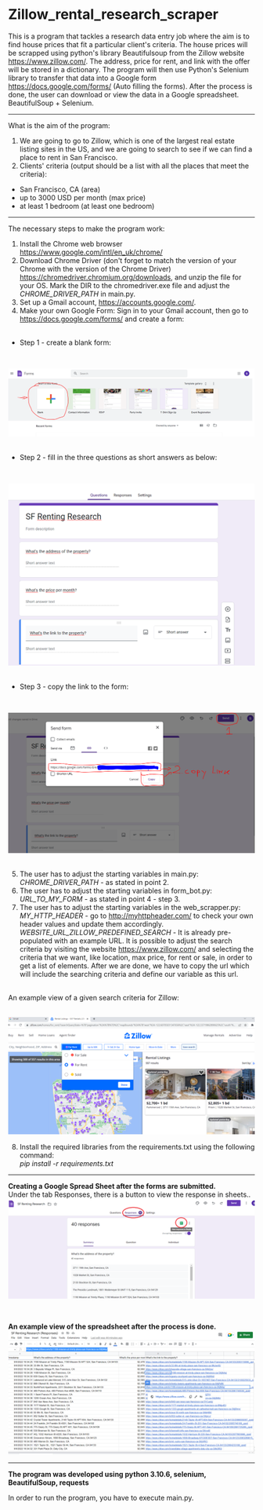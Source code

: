 # Zillow_rental_research_scraper

This is a program that tackles a research data entry job where the aim is to
find house prices that fit a particular client's criteria. The house prices will be scrapped
using python's library Beautifulsoup from the Zillow website https://www.zillow.com/.
The address, price for rent, and link with the offer will be stored in a dictionary.
The program will then use Python's Selenium library to transfer that data into a Google form https://docs.google.com/forms/ (Auto filling the forms). After the process is done, the user can download or view the data in a Google spreadsheet. BeautifulSoup + Selenium.</br>

---

What is the aim of the program:</br>
1. We are going to go to Zillow, which is one of the largest real estate listing sites in the US, and we are going to search to see if we can find a place to rent in San Francisco.</br>
2. Clients' criteria (output should be a list with all the places that meet the criteria):</br>
- San Francisco, CA (area)</br>
- up to 3000 USD per month (max price)</br>
- at least 1 bedroom (at least one bedroom)</br>

---

The necessary steps to make the program work:</br>
1. Install the Chrome web browser https://www.google.com/intl/en_uk/chrome/ </br>
2. Download Chrome Driver (don't forget to match the version of your Chrome with the version of the Chrome Driver) https://chromedriver.chromium.org/downloads, and unzip the file for your OS.
Mark the DIR to the chromedriver.exe file and adjust the *CHROME_DRIVER_PATH* in main.py. </br>
3.  Set up a Gmail account, https://accounts.google.com/.  </br>
4. Make your own Google Form: Sign in to your Gmail account, then go to https://docs.google.com/forms/ and create a form:</br>  
- Step 1 - create a blank form:</br>
</br>

![Screenshot](docs/img/01_create_a_blank_form.png)</br>
</br>

- Step 2 - fill in the three questions as short answers as below:</br>
</br>

![Screenshot](docs/img/02_create_a_form_example.png)</br>
</br>

- Step 3 - copy the link to the form:</br>
</br>

![Screenshot](docs/img/03_create_a_link_to_form.png)</br>
</br>

5. The user has to adjust the starting variables in main.py:</br>
*CHROME_DRIVER_PATH* - as stated in point 2.</br>
6. The user has to adjust the starting variables in form_bot.py:</br>
*URL_TO_MY_FORM* - as stated in point 4 - step 3.</br>
7. The user has to adjust the starting variables in the web_scrapper.py:</br>
*MY_HTTP_HEADER* - go to http://myhttpheader.com/ to check your own header values and update them accordingly.</br>
*WEBSITE_URL_ZILLOW_PREDEFINED_SEARCH* - It is already pre-populated with an example URL. It is possible to adjust the search criteria by visiting the website https://www.zillow.com/ and selecting the criteria that we want, like location, max price, for rent or sale, in order to get a list of elements. After we are done, we have to copy the url which will include the searching criteria and define our variable as this url.</br>
</br>
An example view of a given search criteria for Zillow:</br>
</br>

![Screenshot](docs/img/04_zillow_website.png)
</br>

8. Install the required libraries from the requirements.txt using the following command: </br>
*pip install -r requirements.txt*</br>

---

**Creating a Google Spread Sheet after the forms are submitted.**</br>
Under the tab Responses, there is a button to view the response in sheets.. 
![Screenshot](docs/img/05_creating_google_spread_sheet.png)</br>

</br>

**An example view of the spreadsheet after the process is done.**</br>
![Screenshot](docs/img/06_google_spread_sheet_filled.png)</br>


---

**The program was developed using python 3.10.6, selenium, BeautifulSoup, requests**


In order to run the program, you have to execute main.py.